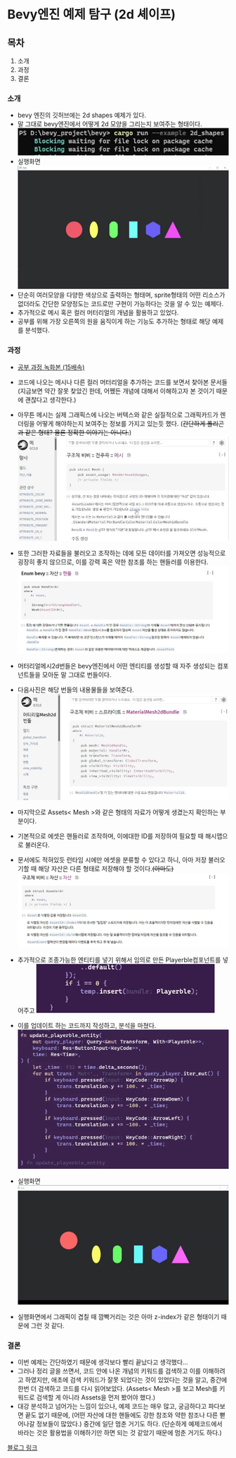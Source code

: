 
# Bevy엔진 예제 탐구 (2d 셰이프)

## 목차
1. 소개
2. 과정
3. 결론

### 소개
- bevy 엔진의 깃허브에는 2d shapes 예제가 있다.
- 말 그대로 bevy엔진에서 어떻게 2d 모양을 그리는지 보여주는 형태이다.
![자료화면](https://raw.githubusercontent.com/dolto/port_folio_imgs/master/icon/projectsite/Study_Bevy_2d_shapes/0.webp)
- 실행화면
![자료화면](https://raw.githubusercontent.com/dolto/port_folio_imgs/master/icon/projectsite/Study_Bevy_2d_shapes/1.webp)
- 단순히 여러모양을 다양한 색상으로 출력하는 형태며, sprite형태의 어떤 리소스가 없더라도 간단한 모양정도는 코드로만 구현이 가능하다는 것을 알 수 있는 예제다.
- 추가적으로 메시 혹은 컬러 머터리얼의 개념을 활용하고 있었다.
- 공부를 위해 가장 오른쪽의 원을 움직이게 하는 기능도 추가하는 형태로 해당 예제를 분석했다.

### 과정
- [공부 과정 녹화본 (15배속)](https://youtu.be/4twJOdgVS3s)
- 코드에 나오는 메시나 다른 컬러 머터리얼을 추가하는 코드를 보면서 찾아본 문서들 (지금보면 약간 잘못 찾았긴 한데, 어쩼든 개념에 대해서 이해하고자 본 것이기 때문에 괜찮다고 생각한다.)

- 아무튼 메시는 실제 그래픽스에 나오는 버텍스와 같은 실질적으로 그래픽카드가 렌더링을 어떻게 해야하는지 보여주는 정보를 가지고 있는듯 했다. (~~간단하게 폴리곤과 같은 형태? 물론 정확한 이야기는 아니다.~~)
![자료화면](https://raw.githubusercontent.com/dolto/port_folio_imgs/master/icon/projectsite/Study_Bevy_2d_shapes/2.webp)
- 또한 그러한 자료들을 불러오고 조작하는 데에 모든 데이터를 가져오면 성능적으로 굉장히 좋지 않으므로, 이를 강력 혹은 약한 참조를 하는 핸들러를 이용한다.
![자료화면](https://raw.githubusercontent.com/dolto/port_folio_imgs/master/icon/projectsite/Study_Bevy_2d_shapes/3.webp)
- 머터리얼메시2d번들은 bevy엔진에서 어떤 엔티티를 생성할 때 자주 생성되는 컴포넌트들을 모아둔 말 그대로 번들이다.
- 다음사진은 해당 번들의 내용물들을 보여준다.
![자료화면](https://raw.githubusercontent.com/dolto/port_folio_imgs/master/icon/projectsite/Study_Bevy_2d_shapes/4.webp)
- 마지막으로 Assets< Mesh >와 같은 형태의 자료가 어떻게 생겼는지 확인하는 부분이다.
- 기본적으로 에셋은 핸들러로 조작하며, 이에대한 ID를 저장하여 필요할 때 해시맵으로 불러온다.
- 문서에도 적혀있듯 런타임 시에만 에셋을 분류할 수 있다고 하니, 아마 저장 불러오기할 때 해당 자산은 다른 형태로 저장해야 할 것이다.~~(아마도)~~
![자료화면](https://raw.githubusercontent.com/dolto/port_folio_imgs/master/icon/projectsite/Study_Bevy_2d_shapes/4.5.webp)
- 추가적으로 조종가능한 엔티티를 넣기 위해서 임의로 만든 Playerble컴포넌트를 넣어주고
![자료화면](https://raw.githubusercontent.com/dolto/port_folio_imgs/master/icon/projectsite/Study_Bevy_2d_shapes/5.webp)
- 이를 업데이트 하는 코드까지 작성하고, 분석을 마쳤다.
![자료화면](https://raw.githubusercontent.com/dolto/port_folio_imgs/master/icon/projectsite/Study_Bevy_2d_shapes/6.webp)
- 실행화면
![자료화면](https://raw.githubusercontent.com/dolto/port_folio_imgs/master/icon/projectsite/Study_Bevy_2d_shapes/7.gif)
- 실행화면에서 그래픽이 겹칠 때 깜빡거리는 것은 아마 z-index가 같은 형태이기 때문에 그런 것 같다.

### 결론
- 이번 예제는 간단하였기 때문에 생각보다 빨리 끝났다고 생각했다...
- 그러나 정리 글을 쓰면서, 코드 안에 나온 개념의 키워드를 검색하고 이를 이해하려고 하였지만, 애초에 검색 키워드가 잘못 되었다는 것이 있었다는 것을 알고, 중간에 한번 더 검색하고 코드를 다시 읽어보았다. (Assets< Mesh >를 보고 Mesh를 키워드로 검색할 게 아니라 Assets을 먼저 봤어야 했다.)
- 대강 분석하고 넘어가는 느낌이 있으나, 예제 코드는 매우 많고, 궁금하다고 파다보면 끝도 없기 때문에, (어떤 자산에 대한 핸들에도 강한 참조와 약한 참조나 다른 뻗어나갈 정보들이 많았다.) 중간에 일단 멈춘 거기도 하다. (단순하게 예제코드에서 바라는 것은 활용법을 이해하기만 하면 되는 것 같았기 때문에 멈춘 거기도 하다.)

[블로그 링크](https://portfolio-user-6e57lkist-doltos-projects.vercel.app/project?is_blog=true&langs_slecets=[]&skills_slects=[]&project_id=65d57614f787a0687c520a56)
